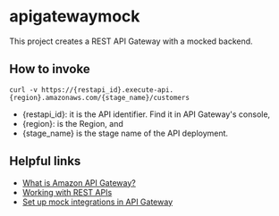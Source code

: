 # apigatewaymock

This project creates a REST API Gateway with a mocked backend.

## How to invoke

```
curl -v https://{restapi_id}.execute-api.{region}.amazonaws.com/{stage_name}/customers
```

- {restapi_id}: it is the API identifier. Find it in API Gateway's console,
- {region}: is the Region, and
- {stage_name} is the stage name of the API deployment.

## Helpful links

- [What is Amazon API Gateway?][1]
- [Working with REST APIs][2]
- [Set up mock integrations in API Gateway][3]

[1]: https://docs.aws.amazon.com/apigateway/latest/developerguide/welcome.html
[2]: https://docs.aws.amazon.com/apigateway/latest/developerguide/apigateway-rest-api.html
[3]: https://docs.aws.amazon.com/apigateway/latest/developerguide/how-to-mock-integration.html